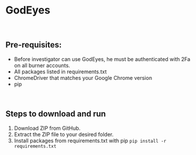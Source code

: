 # GodEyes

<br>

## Pre-requisites:
- Before investigator can use GodEyes, he must be authenticated with 2Fa on all burner accounts.
- All packages listed in requirements.txt
- ChromeDriver that matches your Google Chrome version
- pip

<br>

## Steps to download and run
1. Download ZIP from GitHub.
2. Extract the ZIP file to your desired folder.
3. Install packages from requirements.txt with pip
```pip install -r requirements.txt```

